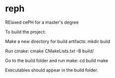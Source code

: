 # reph
RElaxed cePH for a master's degree

To build the project:

Make a new directory for build artifacts:
mkdir build

Run cmake:
cmake CMakeLists.txt -B build/

Go to the build folder and run make:
cd build
make

Executables should appear in the build folder.
